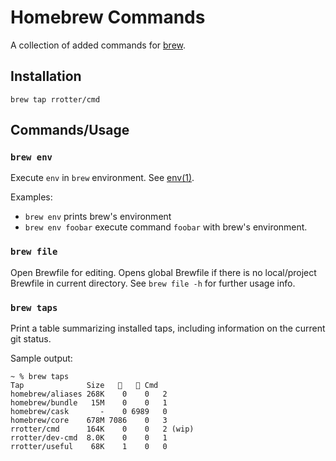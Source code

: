 # Homebrew Commands

A collection of added commands for [brew](https://github.com/Homebrew/brew).



## Installation

`brew tap rrotter/cmd`

## Commands/Usage

### `brew env`
Execute `env` in `brew` environment. See [env(1)](https://ss64.com/mac/env.html).

Examples:
* `brew env` prints brew's environment
* `brew env foobar` execute command `foobar` with brew's environment.

### `brew file`

Open Brewfile for editing. Opens global Brewfile if there is no local/project Brewfile in current directory. See `brew file -h` for further usage info.

### `brew taps`

Print a table summarizing installed taps, including information on the current git status.

Sample output:
```
~ % brew taps
Tap              Size   🍺   🍷 Cmd
homebrew/aliases 268K    0    0   2
homebrew/bundle   15M    0    0   1
homebrew/cask       -    0 6989   0
homebrew/core    678M 7086    0   3
rrotter/cmd      164K    0    0   2 (wip)
rrotter/dev-cmd  8.0K    0    0   1
rrotter/useful    68K    1    0   0
```
